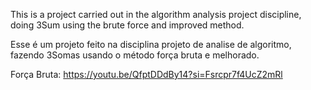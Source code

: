 This is a project carried out in the algorithm analysis project discipline, doing 3Sum using the brute force and improved method.

Esse é um projeto feito na disciplina projeto de analise de algoritmo, fazendo 3Somas usando o método força bruta e melhorado.

Força Bruta: https://youtu.be/QfptDDdBy14?si=Fsrcpr7f4UcZ2mRl
